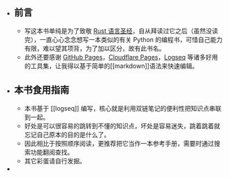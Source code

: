 - ## 前言
	- 写这本书单纯是为了致敬 [Rust 语言圣经](https://course.rs/about-book.html)，自从拜读过它之后（虽然没读完），一直心心念念想写一本类似的有关 Python 的编程书，可惜自己能力有限，难以望其项背，为了加以区分，故有此书名。
	- 此外还要感谢 [GitHub Pages](https://pages.github.com/)，[Cloudflare Pages](https://pages.cloudflare.com/)，[Logseq](https://logseq.com/) 等诸多好用的工具集，让我得以基于简单的[[markdown]]语法来快速编辑。
- ## 本书食用指南
	- 本书基于 [[logseq]] 编写，核心就是利用双链笔记的便利性把知识点串联到一起。
	- 好处是可以很容易的跳转到不懂的知识点，坏处是容易迷失，跳着跳着就忘记自己原本的目的是什么了。
	- 因此相比于按照顺序阅读，更推荐把它当作一本参考手册，需要时通过搜索功能翻阅查找。
	- 其它彩蛋请自行发掘。
-